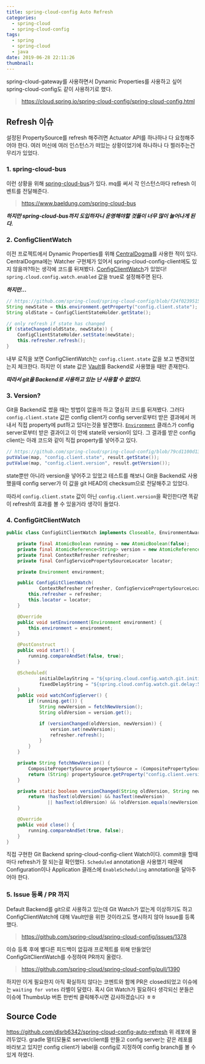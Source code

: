 ```yaml
---
title: spring-cloud-config Auto Refresh
categories:
  - spring-cloud
  - spring-cloud-config
tags:
  - spring
  - spring-cloud
  - java
date: 2019-06-28 22:11:26
thumbnail:
---
```


spring-cloud-gateway를 사용하면서 Dynamic Properties를 사용하고 싶어 spring-cloud-config도 같이 사용하기로 했다. 
> https://cloud.spring.io/spring-cloud-config/spring-cloud-config.html

## Refresh 이슈
설정된 PropertySource를 refresh 해주려면 Actuator API를 하나하나 다 요청해주어야 한다. 여러 머신에 여러 인스턴스가 떠있는 상황이었기에 하나하나 다 찔러주는건 무리가 있었다.
### 1. spring-cloud-bus
이런 상황을 위해 [spring-cloud-bus](https://cloud.spring.io/spring-cloud-bus/spring-cloud-bus.html)가 있다. mq를 써서 각 인스턴스마다 refresh 이벤트를 전달해준다.
> https://www.baeldung.com/spring-cloud-bus

***하지만 spring-cloud-bus까지 도입하자니 운영해야할 것들이 너무 많이 늘어나게 된다.***

### 2. ConfigClientWatch
이전 프로젝트에서 Dynamic Properties를 위해 [CentralDogma](https://line.github.io/centraldogma/)를 사용한 적이 있다. CentralDogma에는 Watcher 구현체가 있어서 spring-cloud-config-client에도 있지 않을까?하는 생각에 코드를 뒤져봤다. 
[ConfigClientWatch](https://github.com/spring-cloud/spring-cloud-config/blob/master/spring-cloud-config-client/src/main/java/org/springframework/cloud/config/client/ConfigClientWatch.java)가 있었다! `spring.cloud.config.watch.enabled` 값을 true로 설정해주면 된다.

***하지만...***
```java
// https://github.com/spring-cloud/spring-cloud-config/blob/f24f02395153761236b102786a15450a48fe0b10/spring-cloud-config-client/src/main/java/org/springframework/cloud/config/client/ConfigClientWatch.java#L65-L72
String newState = this.environment.getProperty("config.client.state");
String oldState = ConfigClientStateHolder.getState();

// only refresh if state has changed
if (stateChanged(oldState, newState)) {
	ConfigClientStateHolder.setState(newState);
	this.refresher.refresh();
}
```
내부 로직을 보면 ConfigClientWatch는 `config.client.state` 값을 보고 변경되었는지 체크한다. 하지만 이 state 값은 [Vault](https://www.vaultproject.io/)를 Backend로 사용했을 때만 존재한다.

***따라서 git을 Backend로 사용하고 있는 난 사용할 수 없었다.***

### 3. Version?

Git을 Backend로 썼을 때는 방법이 없을까 하고 열심히 코드를 뒤져봤다.
그러다 `config.client.state` 값은 config client가 config server로부터 받은 결과에서 꺼내서 직접 property에 put하고 있다는것을 발견했다.
[`Environment`](https://github.com/spring-cloud/spring-cloud-config/blob/master/spring-cloud-config-client/src/main/java/org/springframework/cloud/config/environment/Environment.java) 클래스가 config server로부터 받은 결과이고 이 안에 state와 version이 있다. 
그 결과를 받은 config client는 아래 코드와 같이 직접 property를 넣어주고 있다.
```java
// https://github.com/spring-cloud/spring-cloud-config/blob/79cd1100d1399cd880ea5c89577de1ed8f80396b/spring-cloud-config-client/src/main/java/org/springframework/cloud/config/client/ConfigServicePropertySourceLocator.java#L118-L119
putValue(map, "config.client.state", result.getState());
putValue(map, "config.client.version", result.getVersion());
```

state뿐만 아니라 version을 넣어주고 있었고 테스트를 해보니 Git을 Backend로 사용했을때 config server가 이 값을 git HEAD의 checksum으로 전달해주고 있었다. 

따라서 `config.client.state` 값이 아닌 `config.client.version`을 확인한다면 똑같이 refresh의 효과를 볼 수 있을거라 생각이 들었다.

### 4. ConfigGitClientWatch
```java
public class ConfigGitClientWatch implements Closeable, EnvironmentAware {

    private final AtomicBoolean running = new AtomicBoolean(false);
    private final AtomicReference<String> version = new AtomicReference<>();
    private final ContextRefresher refresher;
    private final ConfigServicePropertySourceLocator locator;

    private Environment environment;

    public ConfigGitClientWatch(
            ContextRefresher refresher, ConfigServicePropertySourceLocator locator) {
        this.refresher = refresher;
        this.locator = locator;
    }

    @Override
    public void setEnvironment(Environment environment) {
        this.environment = environment;
    }

    @PostConstruct
    public void start() {
        running.compareAndSet(false, true);
    }

    @Scheduled(
            initialDelayString = "${spring.cloud.config.watch.git.initialDelay:180000}",
            fixedDelayString = "${spring.cloud.config.watch.git.delay:500}"
    )
    public void watchConfigServer() {
        if (running.get()) {
            String newVersion = fetchNewVersion();
            String oldVersion = version.get();

            if (versionChanged(oldVersion, newVersion)) {
                version.set(newVersion);
                refresher.refresh();
            }
        }
    }

    private String fetchNewVersion() {
        CompositePropertySource propertySource = (CompositePropertySource) locator.locate(environment);
        return (String) propertySource.getProperty("config.client.version");
    }

    private static boolean versionChanged(String oldVersion, String newVersion) {
        return !hasText(oldVersion) && hasText(newVersion)
               || hasText(oldVersion) && !oldVersion.equals(newVersion);
    }

    @Override
    public void close() {
        running.compareAndSet(true, false);
    }
}

```
직접 구현한 Git Backend spring-cloud-config-client Watch이다. commit을 할때마다 refresh가 잘 되는걸 확인했다. `Scheduled` annotation을 사용했기 때문에 Configuration이나 Application 클래스에 `EnableScheduling` annotation을 달아주어야 한다. 

### 5. Issue 등록 / PR 까지
Default Backend를 git으로 사용하고 있는데 Git Watch가 없는게 이상하기도 하고 ConfigClientWatch에 대해 Vault만을 위한 것이라고도 명시하지 않아 Issue를 등록했다.
> https://github.com/spring-cloud/spring-cloud-config/issues/1378

이슈 등록 후에 별다른 피드백이 없길래 프로젝트를 위해 만들었던 ConfigGitClientWatch를 수정하여 PR까지 올렸다.
> https://github.com/spring-cloud/spring-cloud-config/pull/1390

하지만 이게 필요한지 아직 확실하지 않다는 코멘트와 함께 PR은 closed되었고 이슈에는 `waiting for votes` 라벨이 달렸다. 
혹시 Git Watch가 필요하다 생각되신 분들은 이슈에 ThumbsUp 버튼 한번씩 클릭해주시면 감사하겠습니다 ㅎㅎ

## Source Code
https://github.com/dlsrb6342/spring-cloud-config-auto-refresh
위 레포에 올려두었다. gradle 멀티모듈로 server/client를 만들고 config server는 같은 레포를 바라보고 있지만 config client가 label을 config로 지정하여 config branch를 볼 수 있게 하였다.
